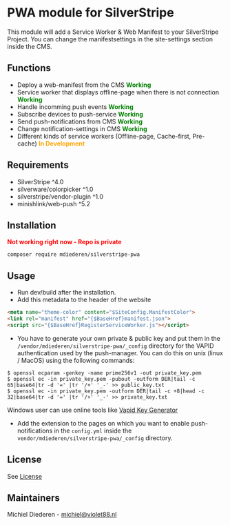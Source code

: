 # PWA module for SilverStripe

This module will add a Service Worker & Web Manifest to your SilverStripe Project. You can change the manifestsettings in the site-settings section inside the CMS.

## Functions

- Deploy a web-manifest from the CMS <span style="color:green">**Working**</span>
- Service worker that displays offline-page when there is not connection <span style="color:green">**Working**</span>
- Handle incomming push events <span style="color:green">**Working**</span>
- Subscribe devices to push-service <span style="color:green">**Working**</span>
- Send push-notifications from CMS <span style="color:green">**Working**</span>
- Change notification-settings in CMS <span style="color:green">**Working**</span>
- Different kinds of service workers (Offline-page, Cache-first, Pre-cache) <span style="color:orange">**In Development**</span>

## Requirements
- SilverStripe ^4.0
- silverware/colorpicker ^1.0
- silverstripe/vendor-plugin ^1.0
- minishlink/web-push ^5.2

## Installation
<span style="color:red">**Not working right now - Repo is private**</span>

```console
composer require mdiederen/silverstripe-pwa
```

## Usage

- Run dev/build after the installation.
- Add this metadata to the header of the website
```html
<meta name="theme-color" content="$SiteConfig.ManifestColor">
<link rel="manifest" href="{$BaseHref}manifest.json">
<script src="{$BaseHref}RegisterServiceWorker.js"></script>

```
- You have to generate your own private & public key and put them in the `/vendor/mdiederen/silverstripe-pwa/_config` directory for the VAPID authentication used by the push-manager. You can do this on unix (linux / MacOS) using the following commands:
```console
$ openssl ecparam -genkey -name prime256v1 -out private_key.pem
$ openssl ec -in private_key.pem -pubout -outform DER|tail -c 65|base64|tr -d '=' |tr '/+' '_-' >> public_key.txt
$ openssl ec -in private_key.pem -outform DER|tail -c +8|head -c 32|base64|tr -d '=' |tr '/+' '_-' >> private_key.txt
```

Windows user can use online tools like [Vapid Key Generator](https://tools.reactpwa.com/vapid)

- Add the extension to the pages on which you want to enable push-notifications in the `config.yml` inside the `vendor/mdiederen/silverstripe-pwa/_config` directory.

## License

See [License](LICENSE)

## Maintainers

Michiel Diederen - michiel@violet88.nl
